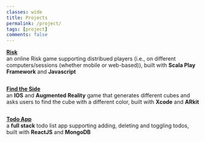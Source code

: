 ```yaml
---
classes: wide
title: Projects
permalink: /project/
tags: [project]
comments: false
---
```


[**Risk**](https://github.gatech.edu/bwang404/CS2340Sp19Team06) <br/>
an online Risk game supporting distribued players 
(i.e., on different computers/sessions (whether mobile or web-based)),
built with **Scala Play Framework** and **Javascript**
<pre></pre>
[**Find the Side**](https://github.com/nosna/FindTheSide) <br/>
an **IOS** and **Augmented Reality** game that generates different cubes and asks
users to find the cube with a different color, built with **Xcode** and **ARkit**
<pre></pre>
[**Todo App**](https://github.com/BennyWnj/myReactApp) <br/>
a **full stack** todo list app supporting adding, deleting and 
toggling todos, built with **ReactJS** and **MongoDB** 

